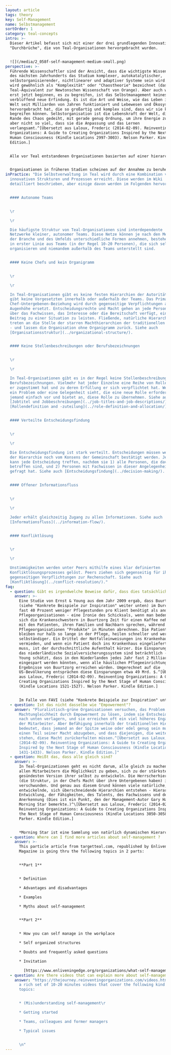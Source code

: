 ```yaml
---
layout: article
tags: theory
key: Self-Management
name: Selbstmanagement
sortOrder: 1
category: teal-concepts
intro: >-
  Dieser Artikel befasst sich mit einer der drei grundlegenden Innovationen oder
  "Durchbrüche", die von Teal-Organisationen hervorgebracht wurden.


  ![](/media/2_058f-self-management-medium-small.png)
perspective: >-
  Führende Wissenschaftler sind der Ansicht, dass die wichtigste Wissenschaft
  des nächsten Jahrhunderts das Studium komplexer, autokatalytischer,
  selbstorganisierender, nichtlinearer und adaptiver Systeme sein wird. Dies
  wird gewöhnlich als "Komplexität" oder "Chaostheorie" bezeichnet (das
  Teal-Äquivalent zur Newtonschen Wissenschaft von Orange). Aber auch wenn wir
  erst jetzt beginnen, es zu begreifen, ist das Selbstmanagement keineswegs eine
  verblüffend neue Erfindung. Es ist die Art und Weise, wie das Leben in der
  Welt seit Milliarden von Jahren funktioniert und Lebewesen und Ökosysteme
  hervorgebracht hat, die so großartig und komplex sind, dass wir sie kaum
  begreifen können. Selbstorganisation ist die Lebenskraft der Welt, die am
  Rande des Chaos gedeiht, mit gerade genug Ordnung, um ihre Energie zu bündeln,
  aber nicht so viel, dass sie die Anpassung und das Lernen
  verlangsamt.^[Übersetzt aus Laloux, Frederic (2014-02-09). Reinventing
  Organizations: A Guide to Creating Organizations Inspired by the Next Stage of
  Human Consciousness (Kindle Locations 2997-3003). Nelson Parker. Kindle
  Edition.]


  Alle vor Teal entstandenen Organisationen basierten auf einer hierarchischen Machtstruktur, in der bestimmte Personen Autorität über andere ausübten. Die Konzentration von Macht und Entscheidungsfindung an der Spitze, die die Kollegen in Mächtige und Ohnmächtige trennt, bringt Probleme mit sich, die Organisationen schon seit Menschengedenken plagen. Macht wird in Organisationen als ein knappes Gut angesehen, um das es sich zu kämpfen lohnt. Diese Situation bringt unweigerlich die Schattenseiten der menschlichen Natur zum Vorschein: persönlicher Ehrgeiz, Politik, Misstrauen, Angst und Gier. An der Basis von Organisationen ruft sie oft die Zwillingsbrüder der Machtlosigkeit hervor: Resignation und Verbitterung. Der weit verbreitete Mangel an Motivation, den wir in vielen Unternehmen beobachten, ist eine verheerende Nebenwirkung der ungleichen Machtverteilung. Für einige wenige glückliche Menschen ist die Arbeit ein Ort der freudigen Selbstverwirklichung, ein Ort der Kameradschaft mit Kolleginnen in Verfolgung eines sinnvollen Ziels. Für viel zu viele ist es einfach nur Plackerei, ein paar Stunden des Lebens, die sie jeden Tag im Austausch für einen Gehaltsscheck "vermieten". Die Geschichte der globalen Arbeitnehmerschaft ist eine traurige Geschichte von verschwendetem Talent und Energie.^[Übersetzt aus Laloux, Frederic (2014-02-09). Reinventing Organizations: A Guide to Creating Organizations Inspired by the Next Stage of Human Consciousness (Kindle Locations 1416-1423). Nelson Parker. Kindle Edition.] ^[In einer 2012 von Tower Watson, einem Personalberatungsunternehmen, durchgeführten Umfrage wurden 32.000 Beschäftigte in Unternehmen in 29 Ländern befragt, um das Engagement der Mitarbeiter zu messen (sowie die Schlüsselfaktoren, die zum Engagement beitragen, wie das Vertrauen in die Unternehmensleitung und das wahrgenommene Interesse der Unternehmensleitung am Wohlergehen der Mitarbeiter). Die übergreifende Schlussfolgerung: Nur etwa ein Drittel der Menschen ist bei ihrer Arbeit engagiert (35 Prozent). Viel mehr Menschen sind "distanziert" oder aktiv "unengagiert" (43 Prozent). Die restlichen 22 Prozent fühlen sich "nicht unterstützt".] ^[Eine ausführliche Diskussion darüber, was den modernen Arbeitnehmer motiviert, finden Sie unter Drive: The Surprising Truth About What Motivates Us by Daniel Pink, Riverhead Hardcover, 2009.]


  Organisationen in früheren Stadien scheinen auf der Annahme zu beruhen, dass man den Mitarbeitern nicht zutrauen kann, ohne Aufsicht im besten Interesse der Organisation zu handeln. Teal-Organisationen sind auf einem Fundament gegenseitigen Vertrauens aufgebaut. Arbeiter und Angestellte werden als vernünftige Menschen angesehen, die gute Arbeit leisten wollen und denen man vertrauen kann, dass sie das Richtige tun. Unter dieser Prämisse sind nur sehr wenige Regeln und Kontrollmechanismen erforderlich. Und die Mitarbeiter sind motiviert, außergewöhnliche Dinge zu leisten.
inPractice: "Die Selbstverwaltung in Teal wird durch eine Kombination von
  innovativen Strukturen und Prozessen erreicht. Diese werden im Wiki
  detailliert beschrieben, aber einige davon werden im Folgenden hervorgehoben:


  #### Autonome Teams


  \r

  \r

  Die häufigste Struktur von Teal-Organisationen sind interdependente
  Netzwerke kleiner, autonomer Teams. Diese Netze können je nach den Merkmalen
  der Branche und des Umfelds unterschiedliche Formen annehmen, bestehen jedoch
  in erster Linie aus Teams (in der Regel 10-20 Personen), die sich selbst
  organisieren und niemandem außerhalb des Teams unterstellt sind.


  #### Keine Chefs und kein Organigramm


  \r

  \r

  In Teal-Organisationen gibt es keine festen Hierarchien der Autorität. Es
  gibt keine Vorgesetzten innerhalb oder außerhalb der Teams. Das Primat der
  Chef-Untergebenen-Beziehung wird durch gegenseitige Verpflichtungen auf
  Augenhöhe ersetzt. Entscheidungsrechte und Macht gehen an jede Person, die
  über das Fachwissen, das Interesse oder die Bereitschaft verfügt, einen
  Beitrag zu einer Situation zu leisten. Fließende, natürliche Hierarchien
  treten an die Stelle der starren Machthierarchien der traditionellen Pyramide
  - und lassen die Organisation ohne Organigramm zurück. Siehe auch
  [Organisationsstruktur](../organizational-structure/).


  #### Keine Stellenbeschreibungen oder Berufsbezeichnungen


  \r

  \r

  In Teal-Organisationen gibt es in der Regel keine Stellenbeschreibungen oder
  Berufsbezeichnungen. Vielmehr hat jeder Einzelne eine Reihe von Rollen, denen
  er zugestimmt hat und zu deren Erfüllung er sich verpflichtet hat. Wenn jemand
  ein Problem oder eine Gelegenheit sieht, die eine neue Rolle erfordert, tritt
  jemand einfach vor und bietet an, diese Rolle zu übernehmen. Siehe auch
  [Jobtitel und Jobbeschreibungen](../job-titles-and-job-descriptions/) und
  [Rollendefinition and -zuteilung](../role-definition-and-allocation/).


  #### Verteilte Entscheidungsfindung


  \r

  \r

  Die Entscheidungsfindung ist stark verteilt. Entscheidungen müssen weder von
  der Hierarchie noch vom Konsens der Gemeinschaft bestätigt werden. Jede Person
  kann jede Entscheidung treffen, nachdem sie 1) alle Personen, die davon
  betroffen sind, und 2) Personen mit Fachwissen in dieser Angelegenheit um Rat
  gefragt hat. Siehe auch [Entscheidungsfindung](../decision-making/).


  #### Offener Informationsfluss


  \r

  \r

  Jeder erhält gleichzeitig Zugang zu allen Informationen. Siehe auch
  [Informationsfluss](../information-flow/).


  #### Konfliktlösung


  \r

  \r

  Unstimmigkeiten werden unter Peers mithilfe eines klar definierten
  Konfliktlösungsprozesses gelöst. Peers ziehen sich gegenseitig für ihre
  gegenseitigen Verpflichtungen zur Rechenschaft. Siehe auch
  [Konfliktlösung](../conflict-resolution/)."
faq:
  - question: Gibt es irgendwelche Beweise dafür, dass dies tatsächlich funktioniert?
    answer: >-
      Eine Studie von Ernst & Young aus dem Jahr 2009 ergab, dass Buurtzorg
      (siehe "Konkrete Beispiele zur Inspiration" weiter unten) im Durchschnitt
      fast 40 Prozent weniger Pflegestunden pro Klient benötigt als andere
      Pflegeorganisationen - eine Ironie des Schicksals, wenn man bedenkt, dass
      sich die Krankenschwestern in Buurtzorg Zeit für einen Kaffee nehmen und
      mit den Patienten, ihren Familien und Nachbarn sprechen, während andere
      Pflegeorganisationen "Produkte" in Minuten abrechnen. Die Patienten
      bleiben nur halb so lange in der Pflege, heilen schneller und werden
      selbständiger. Ein Drittel der Notfalleinweisungen ins Krankenhaus wird
      vermieden, und wenn ein Patient doch ins Krankenhaus eingeliefert werden
      muss, ist der durchschnittliche Aufenthalt kürzer. Die Einsparungen für
      das niederländische Sozialversicherungssystem sind beträchtlich - Ernst &
      Young schätzt, dass in den Niederlanden jedes Jahr fast 2 Milliarden Euro
      eingespart werden könnten, wenn alle häuslichen Pflegeeinrichtungen die
      Ergebnisse von Buurtzorg erreichen würden. Umgerechnet auf die
      US-Bevölkerung entsprächen diese Einsparungen etwa 49 Mrd. $.^[Übersetzt
      aus Laloux, Frederic (2014-02-09). Reinventing Organizations: A Guide to
      Creating Organizations Inspired by the Next Stage of Human Consciousness
      (Kindle Locations 1521-1527). Nelson Parker. Kindle Edition.]


      Im Falle von FAVI (siehe "Konkrete Beispiele zur Inspiration" unten), einer Gießerei mit Sitz in Frankreich, sind alle Konkurrenten nach China abgewandert, um von den niedrigeren Lohnkosten zu profitieren. Dennoch ist FAVI nicht nur der einzige verbliebene Hersteller in Europa, sondern hält auch einen Marktanteil von 50 Prozent bei seinen Getriebegabeln. Die Qualität der Produkte ist legendär, die Termintreue fast schon ein Mythos: Die Mitarbeiter sind stolz darauf, dass in über 25 Jahren kein einziger Auftrag zu spät geliefert wurde. FAVI erzielt Jahr für Jahr hohe Gewinnspannen, trotz der chinesischen Konkurrenz, weit überdurchschnittlicher Löhne und einer stark zyklischen Nachfrage.^[Übersetzt aus Laloux, Frederic (2014-02-09). Reinventing Organizations: A Guide to Creating Organizations Inspired by the Next Stage of Human Consciousness (Kindle Locations 1690-1694). Nelson Parker. Kindle Edition.]
  - question: Ist das nicht dasselbe wie "Empowerment"?
    answer: "Pluralistisch-grüne Organisationen versuchen, das Problem der
      Machtungleichheit durch Empowerment zu lösen, indem sie Entscheidungen
      nach unten verlagern, und sie erreichen oft ein viel höheres Engagement
      der Mitarbeiter. Aber Befähigung innerhalb der traditionellen Hierarchie
      bedeutet, dass jemand an der Spitze weise oder edel genug sein muss, um
      einen Teil seiner Macht abzugeben, und dass diejenigen, die weiter unten
      stehen, diese Macht zurückerhalten müssen.^[Übersetzt aus Laloux, Frederic
      (2014-02-09). Reinventing Organizations: A Guide to Creating Organizations
      Inspired by the Next Stage of Human Consciousness (Kindle Locations
      1431-1433). Nelson Parker. Kindle Edition.]"
  - question: Heißt das, dass alle gleich sind?
    answer: >-
      In Teal-Organizationen geht es nicht darum, alle gleich zu machen, sondern
      allen Mitarbeitern die Möglichkeit zu geben, sich zu der stärksten und
      gesündesten Version ihrer selbst zu entwickeln. Die Herrscherhierarchie
      (die Struktur, in der Chefs Macht über ihre Untergebenen haben) ist
      verschwunden. Und genau aus diesem Grund können viele natürliche, sich
      entwickelnde, sich überschneidende Hierarchien entstehen - Hierarchien der
      Entwicklung, der Fähigkeiten, des Talents, des Fachwissens und der
      Anerkennung (Dies ist ein Punkt, den der Management-Autor Gary Hamel über
      Morning Star bemerkte.)^\[Übersetzt aus Laloux, Frederic (2014-02-09).
      Reinventing Organizations: A Guide to Creating Organizations Inspired by
      the Next Stage of Human Consciousness (Kindle Locations 3050-3058). Nelson
      Parker. Kindle Edition.]


      *Morning Star ist eine Sammlung von natürlich dynamischen Hierarchien. Es gibt nicht nur eine formelle Hierarchie, sondern viele informelle Hierarchien. Bei jedem Thema haben einige Kollegen ein größeres Mitspracherecht als andere, je nach ihrem Fachwissen und ihrer Bereitschaft zu helfen. Es sind Hierarchien des Einflusses, nicht der Position, und sie werden von unten nach oben aufgebaut. Bei Morning Star erwirbt man Autorität, indem man sein Fachwissen unter Beweis stellt, seinen Kollegen hilft und einen Mehrwert schafft. Wenn man diese Dinge nicht mehr tut, schwindet der Einfluss - und damit auch das Gehalt.*^\[Übersetzt aus Gary Hamel, “First, Let’s Fire All the Managers,” Harvard Business Review, December 2011, http:// hbr.org/ 2011/ 12/ first-lets-fire-all-the-managers, accessed April 11, 2012.]
  - question: Where can I find more articles about self-management ?
    answer: >-
      This particle article from targetteal.com, republished by Enlivening Edge
      Magazine is going thru the following topics in 2 parts:


      **Part 1**


      * Definition

      * Advantages and disadvantages

      * Examples

      * Myths about self-management


      **Part 2**


      * How you can self manage in the workplace

      * Self organized structures

      * Doubts and frequently asked questions

      * Invitation

        [https://www.enliveningedge.org/organizations/what-self-management-definition-advantages-examples-part-1/](<* https://www.enliveningedge.org/organizations/what-self-management-definition-advantages-examples-part-1/>)
  - question: Are there videos that can explain more about self-management?
    answer: "https://thejourney.reinventingorganizations.com/videos.html#4 contains
      a rich set of 10-20 minutes videos that cover the following kind of
      topics:


      * (Mis)understanding self-management\r

      * Getting started

      * Teams, colleagues and former managers

      * Typical issues


      \n"
---
```


